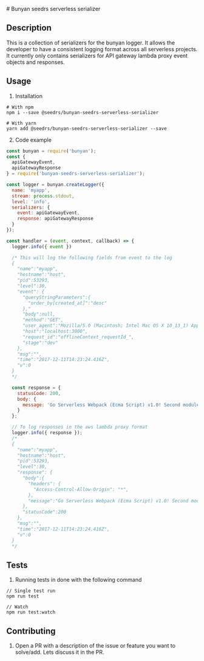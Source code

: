 # Bunyan seedrs serverless serializer

## Description

This is a collection of serializers for the bunyan logger.  It allows
the developer to have a consistent logging format across all serverless
projects. It currently only contains serializers for API gateway lambda
proxy event objects and responses.

## Usage

1. Installation
```
# With npm
npm i --save @seedrs/bunyan-seedrs-serverless-serializer

# With yarn
yarn add @seedrs/bunyan-seedrs-serverless-serializer --save
```

2. Code example
```javascript
const bunyan = require('bunyan');
const {
  apiGatewayEvent,
  apiGatewayResponse
} = require('bunyan-seedrs-serverless-serializer');

const logger = bunyan.createLogger({
  name: 'myapp',
  stream: process.stdout,
  level: 'info',
  serializers: {
    event: apiGatewayEvent,
    response: apiGatewayResponse
  }
});

const handler = (event, context, callback) => {
  logger.info({ event })

  /* This will log the following fields from event to the log
  {
    "name":"myapp",
    "hostname":"host",
    "pid":53293,
    "level":30,
    "event": {
      "queryStringParameters":{
        "order_by[created_at]":"desc"
      },"
      "body":null,
      "method":"GET",
      "user_agent":"Mozilla/5.0 (Macintosh; Intel Mac OS X 10_13_1) AppleWebKit/537.36 (KHTML, like Gecko) Chrome/62.0.3202.94 Safari/537.36",
      "host":"localhost:3000",
      "request_id":"offlineContext_requestId_",
      "stage":"dev"
    },
    "msg":"",
    "time":"2017-12-11T14:23:24.416Z",
    "v":0
  }
  */

  const response = {
    statusCode: 200,
    body: {
      message: 'Go Serverless Webpack (Ecma Script) v1.0! Second module!',
    }
  };

  // To log responses in the aws lambda proxy format
  logger.info({ response });
  /*
  {
    "name":"myapp",
    "hostname":"host",
    "pid":53293,
    "level":30,
    "response": {
      "body":{
        "headers": {
          "Access-Control-Allow-Origin": "*",
        },
        "message":"Go Serverless Webpack (Ecma Script) v1.0! Second module!"
      },
      "statusCode":200
    },
    "msg":"",
    "time":"2017-12-11T14:23:24.416Z",
    "v":0
  }
  */
```

## Tests

1. Running tests in done with the following command
```
// Single test run
npm run test

// Watch
npm run test:watch
```

## Contributing

1. Open a PR with a description of the issue or feature you want to
   solve/add. Lets discuss it in the PR.

